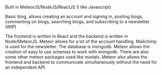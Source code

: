 Built in MeteorJS/NodeJS/ReactJS (I like Javascript)

Basic blog, allows creating an account and signing in, posting blogs, commenting on blogs, searching blogs, and subscribing to a newsletter (WIP)


The frontend is written in React and the backend is written in Node/MeteorJS. Meteor allows for a lot of the account handling. Mailchimp is used for the newsletter. The database is mongodb. Meteor allows the creation of easy to use schemas to work with mongodb. There are also some other meteor packages used like modals. Meteor also allows the frontend and backend to communicate simultaneously without the need for an independent API.
